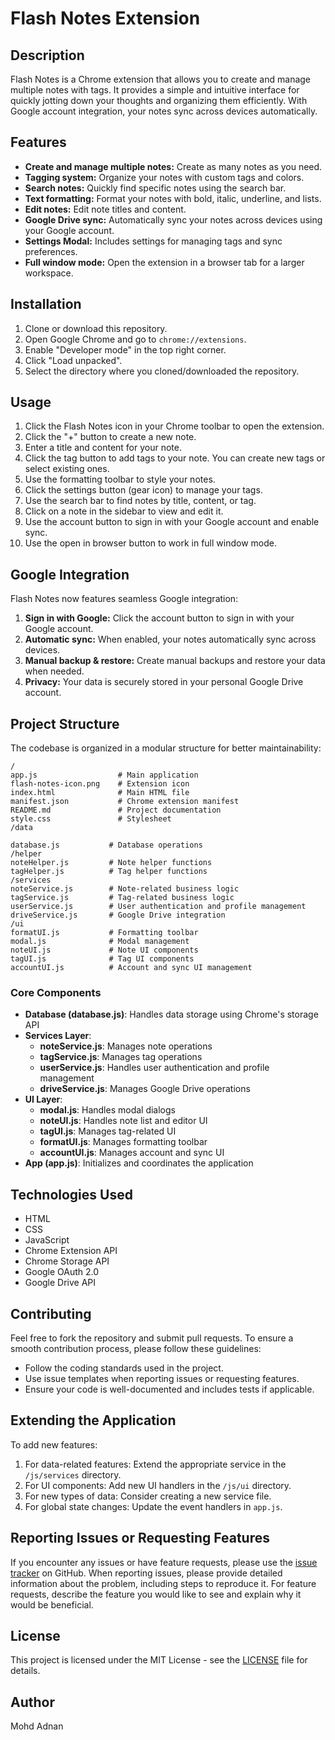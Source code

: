 # Flash Notes Extension

## Description

Flash Notes is a Chrome extension that allows you to create and manage multiple notes with tags. It provides a simple and intuitive interface for quickly jotting down your thoughts and organizing them efficiently. With Google account integration, your notes sync across devices automatically.

## Features

*   **Create and manage multiple notes:** Create as many notes as you need.
*   **Tagging system:** Organize your notes with custom tags and colors.
*   **Search notes:** Quickly find specific notes using the search bar.
*   **Text formatting:** Format your notes with bold, italic, underline, and lists.
*   **Edit notes:** Edit note titles and content.
*   **Google Drive sync:** Automatically sync your notes across devices using your Google account.
*   **Settings Modal:** Includes settings for managing tags and sync preferences.
*   **Full window mode:** Open the extension in a browser tab for a larger workspace.

## Installation

1.  Clone or download this repository.
2.  Open Google Chrome and go to `chrome://extensions`.
3.  Enable "Developer mode" in the top right corner.
4.  Click "Load unpacked".
5.  Select the directory where you cloned/downloaded the repository.

## Usage

1.  Click the Flash Notes icon in your Chrome toolbar to open the extension.
2.  Click the "+" button to create a new note.
3.  Enter a title and content for your note.
4.  Click the tag button to add tags to your note. You can create new tags or select existing ones.
5.  Use the formatting toolbar to style your notes.
6.  Click the settings button (gear icon) to manage your tags.
7.  Use the search bar to find notes by title, content, or tag.
8.  Click on a note in the sidebar to view and edit it.
9.  Use the account button to sign in with your Google account and enable sync.
10. Use the open in browser button to work in full window mode.

## Google Integration

Flash Notes now features seamless Google integration:

1. **Sign in with Google:** Click the account button to sign in with your Google account.
2. **Automatic sync:** When enabled, your notes automatically sync across devices.
3. **Manual backup & restore:** Create manual backups and restore your data when needed.
4. **Privacy:** Your data is securely stored in your personal Google Drive account.

## Project Structure

The codebase is organized in a modular structure for better maintainability:

```
/
app.js                  # Main application
flash-notes-icon.png    # Extension icon
index.html              # Main HTML file
manifest.json           # Chrome extension manifest
README.md               # Project documentation
style.css               # Stylesheet
/data

database.js           # Database operations
/helper
noteHelper.js         # Note helper functions
tagHelper.js          # Tag helper functions
/services
noteService.js        # Note-related business logic
tagService.js         # Tag-related business logic
userService.js        # User authentication and profile management
driveService.js       # Google Drive integration
/ui
formatUI.js           # Formatting toolbar
modal.js              # Modal management
noteUI.js             # Note UI components
tagUI.js              # Tag UI components
accountUI.js          # Account and sync UI management
```

### Core Components

- **Database (database.js)**: Handles data storage using Chrome's storage API
- **Services Layer**:
  - **noteService.js**: Manages note operations
  - **tagService.js**: Manages tag operations
  - **userService.js**: Handles user authentication and profile management
  - **driveService.js**: Manages Google Drive operations
- **UI Layer**:
  - **modal.js**: Handles modal dialogs
  - **noteUI.js**: Handles note list and editor UI
  - **tagUI.js**: Manages tag-related UI
  - **formatUI.js**: Manages formatting toolbar
  - **accountUI.js**: Manages account and sync UI
- **App (app.js)**: Initializes and coordinates the application

## Technologies Used

*   HTML
*   CSS
*   JavaScript
*   Chrome Extension API
*   Chrome Storage API
*   Google OAuth 2.0
*   Google Drive API

## Contributing

Feel free to fork the repository and submit pull requests. To ensure a smooth contribution process, please follow these guidelines:

*   Follow the coding standards used in the project.
*   Use issue templates when reporting issues or requesting features.
*   Ensure your code is well-documented and includes tests if applicable.

## Extending the Application

To add new features:

1. For data-related features: Extend the appropriate service in the `/js/services` directory.
2. For UI components: Add new UI handlers in the `/js/ui` directory.
3. For new types of data: Consider creating a new service file.
4. For global state changes: Update the event handlers in `app.js`.

## Reporting Issues or Requesting Features

If you encounter any issues or have feature requests, please use the [issue tracker](https://github.com/ohsemdomain/flashnotes/issues) on GitHub. When reporting issues, please provide detailed information about the problem, including steps to reproduce it. For feature requests, describe the feature you would like to see and explain why it would be beneficial.

## License

This project is licensed under the MIT License - see the [LICENSE](LICENSE) file for details.

## Author

Mohd Adnan